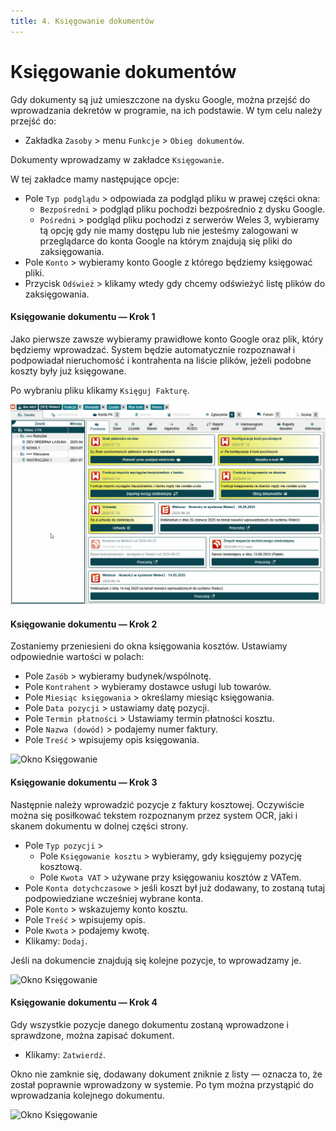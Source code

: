 ```yaml
---
title: 4. Księgowanie dokumentów
---
```


# Księgowanie dokumentów

Gdy dokumenty są już umieszczone na dysku Google, można przejść do wprowadzania dekretów w programie, na ich podstawie. W tym celu należy przejść do:

- Zakładka `Zasoby` > menu `Funkcje` > `Obieg dokumentów`.

Dokumenty wprowadzamy w zakładce `Księgowanie`.

W tej zakładce mamy następujące opcje:

- Pole `Typ podglądu` > odpowiada za podgląd pliku w prawej części okna:
    - `Bezpośredni` > podgląd pliku pochodzi bezpośrednio z dysku Google.
    - `Pośredni` > podgląd pliku pochodzi z serwerów Weles 3, wybieramy tą opcję gdy nie mamy dostępu lub nie jesteśmy zalogowani w przeglądarce do konta Google na którym znajdują się pliki do zaksięgowania.
- Pole `Konto` > wybieramy konto Google z którego będziemy księgować pliki.
- Przycisk `Odśwież` > klikamy wtedy gdy chcemy odświeżyć listę plików do zaksięgowania.

#### Księgowanie dokumentu — Krok 1

Jako pierwsze zawsze wybieramy prawidłowe konto Google oraz plik, który będziemy wprowadzać. System będzie automatycznie rozpoznawał i podpowiadał nieruchomość i kontrahenta na liście plików, jeżeli podobne koszty były już księgowane.

Po wybraniu pliku klikamy `Księguj Fakturę`.

![Okno Księgowanie](../dodaniedoku1.gif)

#### Księgowanie dokumentu — Krok 2

Zostaniemy przeniesieni do okna księgowania kosztów. Ustawiamy odpowiednie wartości w polach:

- Pole `Zasób` > wybieramy budynek/wspólnotę.
- Pole `Kontrahent` > wybieramy dostawce usługi lub towarów.
- Pole `Miesiąc księgowania` > określamy miesiąc księgowania. 
- Pole `Data pozycji` > ustawiamy datę pozycji.
- Pole `Termin płatności` > Ustawiamy termin płatności kosztu.
- Pole `Nazwa (dowód)` > podajemy numer faktury.
- Pole `Treść` > wpisujemy opis księgowania.

![Okno Księgowanie](dodaniedoku2.gif)

#### Księgowanie dokumentu — Krok 3

Następnie należy wprowadzić pozycje z faktury kosztowej. Oczywiście można się posiłkować tekstem rozpoznanym przez system OCR, jaki i skanem dokumentu w dolnej części strony.

- Pole `Typ pozycji` >
    - Pole `Księgowanie kosztu` > wybieramy, gdy księgujemy pozycję kosztową.
    - Pole `Kwota VAT` > używane przy księgowaniu kosztów z VATem.
- Pole `Konta dotychczasowe` > jeśli koszt był już dodawany, to zostaną tutaj podpowiedziane wcześniej wybrane konta.
- Pole `Konto` > wskazujemy konto kosztu.
- Pole `Treść` > wpisujemy opis.
- Pole `Kwota` > podajemy kwotę.
- Klikamy: `Dodaj`.

Jeśli na dokumencie znajdują się kolejne pozycje, to wprowadzamy je.

![Okno Księgowanie](dodaniedoku3.gif)

#### Księgowanie dokumentu — Krok 4

Gdy wszystkie pozycje danego dokumentu zostaną wprowadzone i sprawdzone, można zapisać dokument.

- Klikamy: `Zatwierdź`.

Okno nie zamknie się, dodawany dokument zniknie z listy — oznacza to, że został poprawnie wprowadzony w systemie. Po tym można przystąpić do wprowadzania kolejnego dokumentu.

![Okno Księgowanie](dodaniedoku4.gif)